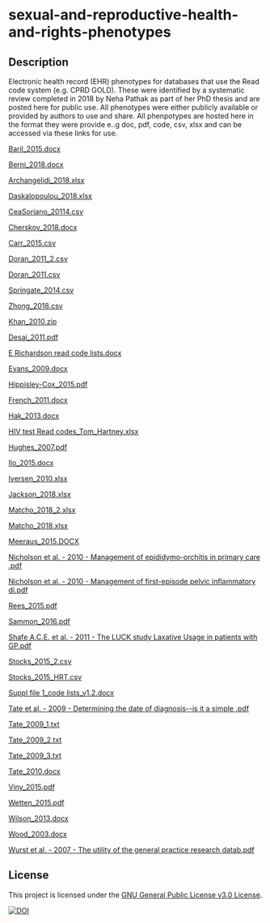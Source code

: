 # sexual-and-reproductive-health-and-rights-phenotypes

## Description
Electronic health record (EHR) phenotypes for databases that use the Read code system (e.g. CPRD GOLD).
These were identified by a systematic review completed in 2018 by Neha Pathak as part of her PhD thesis and are posted here for public use. 
All phenotypes were either publicly available or provided by authors to use and share.
All phenpotypes are hosted here in the format they were provide e..g doc, pdf, code, csv, xlsx and can be accessed via these links for use. 


[Baril_2015.docx](https://github.com/UCL-Public-Health-Data-Science/sexual-and-reproductive-health-and-rights-phenotypes-for-CPRD/files/8152245/Baril_2015.docx)

[Berni_2018.docx](https://github.com/UCL-Public-Health-Data-Science/sexual-and-reproductive-health-and-rights-phenotypes-for-CPRD/files/8152246/Berni_2018.docx)

[Archangelidi_2018.xlsx](https://github.com/UCL-Public-Health-Data-Science/sexual-and-reproductive-health-and-rights-phenotypes-for-CPRD/files/8152248/Archangelidi_2018.xlsx)

[Daskalopoulou_2018.xlsx](https://github.com/UCL-Public-Health-Data-Science/sexual-and-reproductive-health-and-rights-phenotypes-for-CPRD/files/8152249/Daskalopoulou_2018.xlsx)

[CeaSoriano_20114.csv](https://github.com/UCL-Public-Health-Data-Science/sexual-and-reproductive-health-and-rights-phenotypes-for-CPRD/files/8152251/CeaSoriano_20114.csv)

[Cherskov_2018.docx](https://github.com/UCL-Public-Health-Data-Science/sexual-and-reproductive-health-and-rights-phenotypes-for-CPRD/files/8152252/Cherskov_2018.docx)

[Carr_2015.csv](https://github.com/UCL-Public-Health-Data-Science/sexual-and-reproductive-health-and-rights-phenotypes-for-CPRD/files/8152253/Carr_2015.csv)

[Doran_2011_2.csv](https://github.com/UCL-Public-Health-Data-Science/sexual-and-reproductive-health-and-rights-phenotypes-for-CPRD/files/8152254/Doran_2011_2.csv)

[Doran_2011.csv](https://github.com/UCL-Public-Health-Data-Science/sexual-and-reproductive-health-and-rights-phenotypes-for-CPRD/files/8152255/Doran_2011.csv)

[Springate_2014.csv](https://github.com/UCL-Public-Health-Data-Science/sexual-and-reproductive-health-and-rights-phenotypes-for-CPRD/files/8152256/Springate_2014.csv)

[Zhong_2018.csv](https://github.com/UCL-Public-Health-Data-Science/sexual-and-reproductive-health-and-rights-phenotypes-for-CPRD/files/8152257/Zhong_2018.csv)

[Khan_2010.zip](https://github.com/UCL-Public-Health-Data-Science/sexual-and-reproductive-health-and-rights-phenotypes-for-CPRD/files/8152259/Khan_2010.zip)

[Desai_2011.pdf](https://github.com/UCL-Public-Health-Data-Science/sexual-and-reproductive-health-and-rights-phenotypes-for-CPRD/files/8152261/Desai_2011.pdf)

[E Richardson read code lists.docx](https://github.com/UCL-Public-Health-Data-Science/sexual-and-reproductive-health-and-rights-phenotypes-for-CPRD/files/8152268/E.Richardson.read.code.lists.docx)

[Evans_2009.docx](https://github.com/UCL-Public-Health-Data-Science/sexual-and-reproductive-health-and-rights-phenotypes-for-CPRD/files/8152297/Evans_2009.docx)

[Hippisley-Cox_2015.pdf](https://github.com/UCL-Public-Health-Data-Science/sexual-and-reproductive-health-and-rights-phenotypes-for-CPRD/files/8152302/Hippisley-Cox_2015.pdf)

[French_2011.docx](https://github.com/UCL-Public-Health-Data-Science/sexual-and-reproductive-health-and-rights-phenotypes-for-CPRD/files/8152306/French_2011.docx)

[Hak_2013.docx](https://github.com/UCL-Public-Health-Data-Science/sexual-and-reproductive-health-and-rights-phenotypes-for-CPRD/files/8152307/Hak_2013.docx)

[HIV test Read codes_Tom_Hartney.xlsx](https://github.com/UCL-Public-Health-Data-Science/sexual-and-reproductive-health-and-rights-phenotypes-for-CPRD/files/8152308/HIV.test.Read.codes_Tom_Hartney.xlsx)

[Hughes_2007.pdf](https://github.com/UCL-Public-Health-Data-Science/sexual-and-reproductive-health-and-rights-phenotypes-for-CPRD/files/8152309/Hughes_2007.pdf)

[Ilo_2015.docx](https://github.com/UCL-Public-Health-Data-Science/sexual-and-reproductive-health-and-rights-phenotypes-for-CPRD/files/8152310/Ilo_2015.docx)

[Iversen_2010.xlsx](https://github.com/UCL-Public-Health-Data-Science/sexual-and-reproductive-health-and-rights-phenotypes-for-CPRD/files/8152314/Iversen_2010.xlsx)

[Jackson_2018.xlsx](https://github.com/UCL-Public-Health-Data-Science/sexual-and-reproductive-health-and-rights-phenotypes-for-CPRD/files/8152315/Jackson_2018.xlsx)

[Matcho_2018_2.xlsx](https://github.com/UCL-Public-Health-Data-Science/sexual-and-reproductive-health-and-rights-phenotypes-for-CPRD/files/8152316/Matcho_2018_2.xlsx)

[Matcho_2018.xlsx](https://github.com/UCL-Public-Health-Data-Science/sexual-and-reproductive-health-and-rights-phenotypes-for-CPRD/files/8152317/Matcho_2018.xlsx)

[Meeraus_2015.DOCX](https://github.com/UCL-Public-Health-Data-Science/sexual-and-reproductive-health-and-rights-phenotypes-for-CPRD/files/8152318/Meeraus_2015.DOCX)

[Nicholson et al. - 2010 - Management of epididymo-orchitis in primary care .pdf](https://github.com/UCL-Public-Health-Data-Science/sexual-and-reproductive-health-and-rights-phenotypes-for-CPRD/files/8152319/Nicholson.et.al.-.2010.-.Management.of.epididymo-orchitis.in.primary.care.pdf)

[Nicholson et al. - 2010 - Management of first-episode pelvic inflammatory di.pdf](https://github.com/UCL-Public-Health-Data-Science/sexual-and-reproductive-health-and-rights-phenotypes-for-CPRD/files/8152320/Nicholson.et.al.-.2010.-.Management.of.first-episode.pelvic.inflammatory.di.pdf)

[Rees_2015.pdf](https://github.com/UCL-Public-Health-Data-Science/sexual-and-reproductive-health-and-rights-phenotypes-for-CPRD/files/8152326/Rees_2015.pdf)

[Sammon_2016.pdf](https://github.com/UCL-Public-Health-Data-Science/sexual-and-reproductive-health-and-rights-phenotypes-for-CPRD/files/8152327/Sammon_2016.pdf)

[Shafe A.C.E. et al. - 2011 - The LUCK study Laxative Usage in patients with GP.pdf](https://github.com/UCL-Public-Health-Data-Science/sexual-and-reproductive-health-and-rights-phenotypes-for-CPRD/files/8152329/Shafe.A.C.E.et.al.-.2011.-.The.LUCK.study.Laxative.Usage.in.patients.with.GP.pdf)

[Stocks_2015_2.csv](https://github.com/UCL-Public-Health-Data-Science/sexual-and-reproductive-health-and-rights-phenotypes-for-CPRD/files/8152333/Stocks_2015_2.csv)

[Stocks_2015_HRT.csv](https://github.com/UCL-Public-Health-Data-Science/sexual-and-reproductive-health-and-rights-phenotypes-for-CPRD/files/8152337/Stocks_2015_HRT.csv)

[Suppl file 1_code lists_v1.2.docx](https://github.com/UCL-Public-Health-Data-Science/sexual-and-reproductive-health-and-rights-phenotypes-for-CPRD/files/8152339/Suppl.file.1_code.lists_v1.2.docx)

[Tate et al. - 2009 - Determining the date of diagnosis--is it a simple .pdf](https://github.com/UCL-Public-Health-Data-Science/sexual-and-reproductive-health-and-rights-phenotypes-for-CPRD/files/8152340/Tate.et.al.-.2009.-.Determining.the.date.of.diagnosis--is.it.a.simple.pdf)

[Tate_2009_1.txt](https://github.com/UCL-Public-Health-Data-Science/sexual-and-reproductive-health-and-rights-phenotypes-for-CPRD/files/8152341/Tate_2009_1.txt)

[Tate_2009_2.txt](https://github.com/UCL-Public-Health-Data-Science/sexual-and-reproductive-health-and-rights-phenotypes-for-CPRD/files/8152343/Tate_2009_2.txt)

[Tate_2009_3.txt](https://github.com/UCL-Public-Health-Data-Science/sexual-and-reproductive-health-and-rights-phenotypes-for-CPRD/files/8152345/Tate_2009_3.txt)

[Tate_2010.docx](https://github.com/UCL-Public-Health-Data-Science/sexual-and-reproductive-health-and-rights-phenotypes-for-CPRD/files/8152346/Tate_2010.docx)

[Viny_2015.pdf](https://github.com/UCL-Public-Health-Data-Science/sexual-and-reproductive-health-and-rights-phenotypes-for-CPRD/files/8152347/Viny_2015.pdf)

[Wetten_2015.pdf](https://github.com/UCL-Public-Health-Data-Science/sexual-and-reproductive-health-and-rights-phenotypes-for-CPRD/files/8152349/Wetten_2015.pdf)

[Wilson_2013.docx](https://github.com/UCL-Public-Health-Data-Science/sexual-and-reproductive-health-and-rights-phenotypes-for-CPRD/files/8152351/Wilson_2013.docx)

[Wood_2003.docx](https://github.com/UCL-Public-Health-Data-Science/sexual-and-reproductive-health-and-rights-phenotypes-for-CPRD/files/8152352/Wood_2003.docx)

[Wurst et al. - 2007 - The utility of the general practice research datab.pdf](https://github.com/UCL-Public-Health-Data-Science/sexual-and-reproductive-health-and-rights-phenotypes-for-CPRD/files/8152353/Wurst.et.al.-.2007.-.The.utility.of.the.general.practice.research.datab.pdf)

## License

This project is licensed under the [GNU General Public License v3.0 License](https://github.com/UCL-Public-Health-Data-Science/CPRD-GOLD-migrant-primary-care-consultations/blob/main/LICENSE).

[![DOI](https://zenodo.org/badge/464422932.svg)](https://zenodo.org/badge/latestdoi/464422932)

